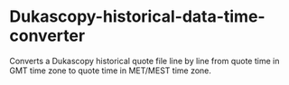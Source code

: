 # Dukascopy-historical-data-time-converter
Converts a Dukascopy historical quote file line by line from quote time in GMT time zone to quote time in MET/MEST time zone.
